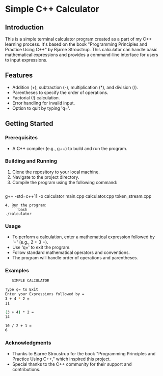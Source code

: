 # Simple C++ Calculator

## Introduction

This is a simple terminal calculator program created as a part of my C++ learning process. It's based on the book "Programming Principles and Practice Using C++" by Bjarne Stroustrup. This calculator can handle basic mathematical expressions and provides a command-line interface for users to input expressions.

## Features

- Addition (+), subtraction (-), multiplication (*), and division (/).
- Parentheses to specify the order of operations.
- Factorial (!) calculation.
- Error handling for invalid input.
- Option to quit by typing 'q='.

## Getting Started

### Prerequisites

- A C++ compiler (e.g., g++) to build and run the program.

### Building and Running

1. Clone the repository to your local machine.
2. Navigate to the project directory.
3. Compile the program using the following command:
   ``` bash
g++ -std=c++11 -o calculator main.cpp calculator.cpp token_stream.cpp
```
4. Run the program:
   ```bash
./calculator
```


### Usage

- To perform a calculation, enter a mathematical expression followed by '=' (e.g., 2 + 3 =).
- Use 'q=' to exit the program.
- Follow standard mathematical operators and conventions.
- The program will handle order of operations and parentheses.

### Examples

```bash
   SIMPLE CALCULATOR

Type q= to Exit
Enter your Expressions followed by =
3 + 4 * 2 =
11

(3 + 4) * 2 =
14

10 / 2 + 1 =
6
```


### Acknowledgments
- Thanks to Bjarne Stroustrup for the book "Programming Principles and Practice Using C++," which inspired this project.
- Special thanks to the C++ community for their support and contributions.
